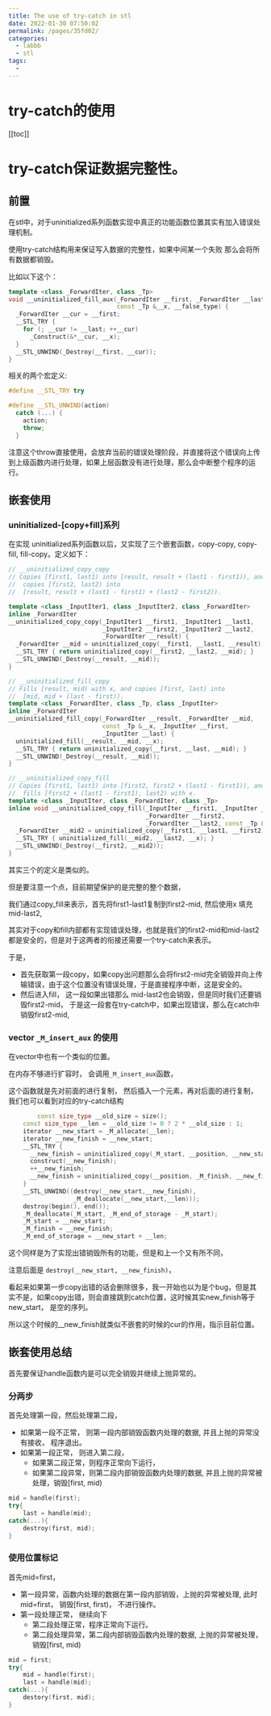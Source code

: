 ```yaml
---
title: The use of try-catch in stl
date: 2022-01-30 07:50:02
permalink: /pages/35fd02/
categories:
  - labbb
  - stl
tags:
  - 
---
```

# try-catch的使用

[[toc]]

# try-catch保证数据完整性。

## 前置

在stl中，对于uninitialized系列函数实现中真正的功能函数位置其实有加入错误处理机制。

使用try-catch结构用来保证写入数据的完整性，如果中间某一个失败 那么会将所有数据都销毁。

比如以下这个：

```cpp
template <class _ForwardIter, class _Tp>
void __uninitialized_fill_aux(_ForwardIter __first, _ForwardIter __last,
                              const _Tp &__x, __false_type) {
  _ForwardIter __cur = __first;
  __STL_TRY {
    for (; __cur != __last; ++__cur)
      _Construct(&*__cur, __x);
  }
  __STL_UNWIND(_Destroy(__first, __cur));
}
```

相关的两个宏定义:

```cpp
#define __STL_TRY try

#define __STL_UNWIND(action)                                                   \
  catch (...) {                                                                \
    action;                                                                    \
    throw;                                                                     \
  }
```

注意这个throw直接使用，会放弃当前的错误处理阶段，并直接将这个错误向上传到上级函数内进行处理，如果上层函数没有进行处理，那么会中断整个程序的运行。

## 嵌套使用

### uninitialized-[copy+fill]系列

在实现 uninitialized系列函数以后，又实现了三个嵌套函数，copy-copy, copy-fill, fill-copy。定义如下：

```cpp
// __uninitialized_copy_copy
// Copies [first1, last1) into [result, result + (last1 - first1)), and
//  copies [first2, last2) into
//  [result, result + (last1 - first1) + (last2 - first2)).

template <class _InputIter1, class _InputIter2, class _ForwardIter>
inline _ForwardIter
__uninitialized_copy_copy(_InputIter1 __first1, _InputIter1 __last1,
                          _InputIter2 __first2, _InputIter2 __last2,
                          _ForwardIter __result) {
  _ForwardIter __mid = uninitialized_copy(__first1, __last1, __result);
  __STL_TRY { return uninitialized_copy(__first2, __last2, __mid); }
  __STL_UNWIND(_Destroy(__result, __mid));
}

// __uninitialized_fill_copy
// Fills [result, mid) with x, and copies [first, last) into
//  [mid, mid + (last - first)).
template <class _ForwardIter, class _Tp, class _InputIter>
inline _ForwardIter
__uninitialized_fill_copy(_ForwardIter __result, _ForwardIter __mid,
                          const _Tp &__x, _InputIter __first,
                          _InputIter __last) {
  uninitialized_fill(__result, __mid, __x);
  __STL_TRY { return uninitialized_copy(__first, __last, __mid); }
  __STL_UNWIND(_Destroy(__result, __mid));
}

// __uninitialized_copy_fill
// Copies [first1, last1) into [first2, first2 + (last1 - first1)), and
//  fills [first2 + (last1 - first1), last2) with x.
template <class _InputIter, class _ForwardIter, class _Tp>
inline void __uninitialized_copy_fill(_InputIter __first1, _InputIter __last1,
                                      _ForwardIter __first2,
                                      _ForwardIter __last2, const _Tp &__x) {
  _ForwardIter __mid2 = uninitialized_copy(__first1, __last1, __first2);
  __STL_TRY { uninitialized_fill(__mid2, __last2, __x); }
  __STL_UNWIND(_Destroy(__first2, __mid2));
}
```

其实三个的定义是类似的。

但是要注意一个点，目前期望保护的是完整的整个数据， 

我们通过copy_fill来表示，首先将first1-last1复制到first2-mid, 然后使用x 填充mid-last2, 

其实对于copy和fill内部都有实现错误处理，也就是我们的first2-mid和mid-last2都是安全的，但是对于这两者的衔接还需要一个try-catch来表示。

于是， 

- 首先获取第一段copy，如果copy出问题那么会将first2-mid完全销毁并向上传输错误，由于这个位置没有错误处理，于是直接程序中断，这是安全的。
- 然后进入fill， 这一段如果出错那么 mid-last2也会销毁，但是同时我们还要销毁first2-mid， 于是这一段套在try-catch中，如果出现错误，那么在catch中销毁first2-mid,

### vector `_M_insert_aux` 的使用

在vector中也有一个类似的位置。

在内存不够进行扩容时， 会调用`_M_insert_aux`函数，

这个函数就是先对前面的进行复制， 然后插入一个元素，再对后面的进行复制， 我们也可以看到对应的try-catch结构

```cpp
		const size_type __old_size = size();
    const size_type __len = __old_size != 0 ? 2 * __old_size : 1;
    iterator __new_start = _M_allocate(__len);
    iterator __new_finish = __new_start;
    __STL_TRY {
      __new_finish = uninitialized_copy(_M_start, __position, __new_start);
      construct(__new_finish);
      ++__new_finish;
      __new_finish = uninitialized_copy(__position, _M_finish, __new_finish);
    }
    __STL_UNWIND((destroy(__new_start,__new_finish), 
                  _M_deallocate(__new_start,__len)));
    destroy(begin(), end());
    _M_deallocate(_M_start, _M_end_of_storage - _M_start);
    _M_start = __new_start;
    _M_finish = __new_finish;
    _M_end_of_storage = __new_start + __len;
```

这个同样是为了实现出错销毁所有的功能，但是和上一个又有所不同，

注意后面是 `destroy(__new_start, __new_finish)`， 

看起来如果第一步copy出错的话会删除很多，我一开始也以为是个bug，但是其实不是，如果copy出错，则会直接跳到catch位置，这时候其实new_finish等于new_start， 是空的序列。

所以这个时候的__new_finish就类似不嵌套的时候的cur的作用，指示目前位置。

## 嵌套使用总结

首先要保证handle函数内是可以完全销毁并继续上抛异常的。

### 分两步

首先处理第一段，然后处理第二段，

- 如果第一段不正常， 则第一段内部销毁函数内处理的数据, 并且上抛的异常没有接收， 程序退出。
- 如果第一段正常， 则进入第二段，
    - 如果第二段正常，则程序正常向下运行，
    - 如果第二段异常，则第二段内部销毁函数内处理的数据, 并且上抛的异常被处理，销毁[first, mid)

```cpp
mid = handle(first);
try{
	last = handle(mid);
catch(...){
	destroy(first, mid);
}
```

### 使用位置标记

首先mid=first， 

- 第一段异常，函数内处理的数据在第一段内部销毁，上抛的异常被处理, 此时mid=first， 销毁[first, first)， 不进行操作。
- 第一段处理正常， 继续向下
    - 第二段处理正常，程序正常向下运行。
    - 第二段处理异常，第二段内部销毁函数内处理的数据, 上抛的异常被处理， 销毁[first, mid)

```cpp
mid = first;
try{
	mid = handle(first);
	last = handle(mid);
catch(...){
	destory(first, mid);
}
```